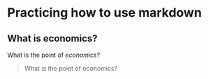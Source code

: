 Practicing how to use markdown
==============================

What is economics?
------------------
What is the point of *economics*?

>What is the point of economics?